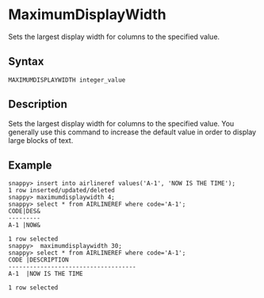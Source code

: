 # MaximumDisplayWidth

Sets the largest display width for columns to the specified value.

## Syntax

```pre
MAXIMUMDISPLAYWIDTH integer_value
```

## Description

Sets the largest display width for columns to the specified value. You generally use this command to increase the default value in order to display large blocks of text.

## Example

```pre
snappy> insert into airlineref values('A-1', 'NOW IS THE TIME');
1 row inserted/updated/deleted
snappy> maximumdisplaywidth 4;
snappy> select * from AIRLINEREF where code='A-1';
CODE|DES&
---------
A-1 |NOW&

1 row selected
snappy>  maximumdisplaywidth 30;
snappy> select * from AIRLINEREF where code='A-1';
CODE |DESCRIPTION                   
------------------------------------
A-1  |NOW IS THE TIME               

1 row selected
```


